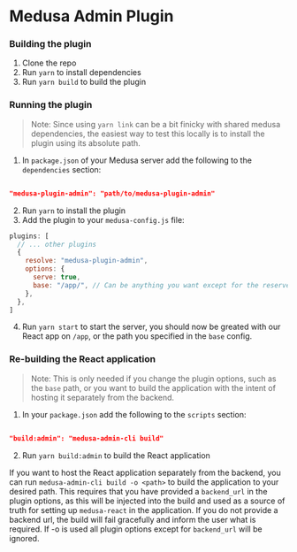 # Medusa Admin Plugin

### **Building the plugin**

1. Clone the repo
2. Run `yarn` to install dependencies
3. Run `yarn build` to build the plugin

### **Running the plugin**

> Note: Since using `yarn link` can be a bit finicky with shared medusa dependencies, the easiest way to test this locally is to install the plugin using its absolute path.

1. In `package.json` of your Medusa server add the following to the `dependencies` section:

```json

"medusa-plugin-admin": "path/to/medusa-plugin-admin"

```

2. Run `yarn` to install the plugin
3. Add the plugin to your `medusa-config.js` file:

```js
plugins: [
  // ... other plugins
  {
    resolve: "medusa-plugin-admin",
    options: {
      serve: true,
      base: "/app/", // Can be anything you want except for the reserved paths '/admin', '/store', '/'.
    },
  },
]
```

4. Run `yarn start` to start the server, you should now be greated with our React app on `/app`, or the path you specified in the `base` config.

### **Re-building the React application**

> Note: This is only needed if you change the plugin options, such as the `base` path, or you want to build the application with the intent of hosting it separately from the backend.

1. In your `package.json` add the following to the `scripts` section:

```json

"build:admin": "medusa-admin-cli build"

```

2. Run `yarn build:admin` to build the React application

If you want to host the React application separately from the backend, you can run `medusa-admin-cli build -o <path>` to build the application to your desired path. This requires that you have provided a `backend_url` in the plugin options, as this will be injected into the build and used as a source of truth for setting up `medusa-react` in the application. If you do not provide a backend url, the build will fail gracefully and inform the user what is required. If -o is used all plugin options except for `backend_url` will be ignored.
